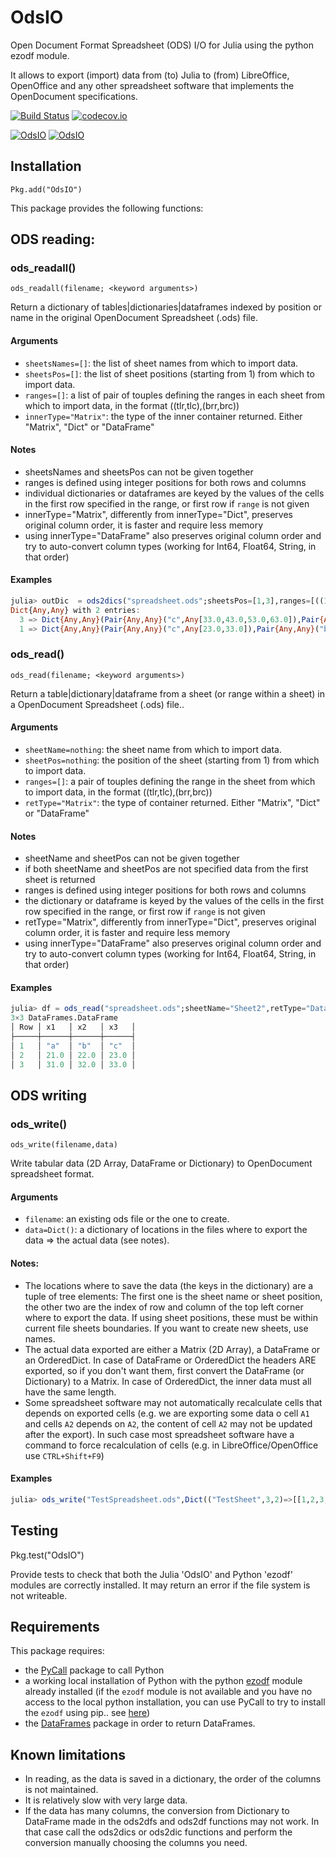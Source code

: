 # OdsIO

Open Document Format Spreadsheet (ODS) I/O for Julia using the python ezodf module.

It allows to export (import) data from (to) Julia to (from) LibreOffice, OpenOffice and any other spreadsheet software that implements the OpenDocument specifications.

[![Build Status](https://travis-ci.org/sylvaticus/OdsIO.jl.svg?branch=master)](https://travis-ci.org/sylvaticus/OdsIO.jl)
[![codecov.io](http://codecov.io/github/sylvaticus/OdsIO.jl/coverage.svg?branch=master)](http://codecov.io/github/sylvaticus/OdsIO.jl?branch=master)

[![OdsIO](http://pkg.julialang.org/badges/OdsIO_0.5.svg)](http://pkg.julialang.org/?pkg=OdsIO&ver=0.5)
[![OdsIO](http://pkg.julialang.org/badges/OdsIO_0.6.svg)](http://pkg.julialang.org/?pkg=OdsIO&ver=0.6)

## Installation
`Pkg.add("OdsIO")`

This package provides the following functions:

## ODS reading:

### ods_readall()

    ods_readall(filename; <keyword arguments>)

Return a dictionary of tables|dictionaries|dataframes indexed by position or name in the original OpenDocument Spreadsheet (.ods) file.

#### Arguments
* `sheetsNames=[]`: the list of sheet names from which to import data.
* `sheetsPos=[]`: the list of sheet positions (starting from 1) from which to import data.
* `ranges=[]`: a list of pair of touples defining the ranges in each sheet from which to import data, in the format ((tlr,tlc),(brr,brc))
* `innerType="Matrix"`: the type of the inner container returned. Either "Matrix", "Dict" or "DataFrame"

#### Notes
* sheetsNames and sheetsPos can not be given together
* ranges is defined using integer positions for both rows and columns
* individual dictionaries or dataframes are keyed by the values of the cells in the first row specified in the range, or first row if `range` is not given
* innerType="Matrix", differently from innerType="Dict", preserves original column order, it is faster and require less memory
* using innerType="DataFrame" also preserves original column order and try to auto-convert column types (working for Int64, Float64, String, in that order)

#### Examples
```julia
julia> outDic  = ods2dics("spreadsheet.ods";sheetsPos=[1,3],ranges=[((1,1),(3,3)),((2,2),(6,4))], innerType="Dict")
Dict{Any,Any} with 2 entries:
  3 => Dict{Any,Any}(Pair{Any,Any}("c",Any[33.0,43.0,53.0,63.0]),Pair{Any,Any}("b",Any[32.0,42.0,52.0,62.0]),Pair{Any,Any}("d",Any[34.0,44.0,54.…
  1 => Dict{Any,Any}(Pair{Any,Any}("c",Any[23.0,33.0]),Pair{Any,Any}("b",Any[22.0,32.0]),Pair{Any,Any}("a",Any[21.0,31.0]))
```

### ods_read()

    ods_read(filename; <keyword arguments>)

Return a  table|dictionary|dataframe from a sheet (or range within a sheet) in a OpenDocument Spreadsheet (.ods) file..

#### Arguments
* `sheetName=nothing`: the sheet name from which to import data.
* `sheetPos=nothing`: the position of the sheet (starting from 1) from which to import data.
* `ranges=[]`: a pair of touples defining the range in the sheet from which to import data, in the format ((tlr,tlc),(brr,brc))
* `retType="Matrix"`: the type of container returned. Either "Matrix", "Dict" or "DataFrame"

#### Notes
* sheetName and sheetPos can not be given together
* if both sheetName and sheetPos are not specified data from the first sheet is returned
* ranges is defined using integer positions for both rows and columns
* the dictionary or dataframe is keyed by the values of the cells in the first row specified in the range, or first row if `range` is not given
* retType="Matrix", differently from innerType="Dict", preserves original column order, it is faster and require less memory
* using innerType="DataFrame" also preserves original column order and try to auto-convert column types (working for Int64, Float64, String, in that order)

#### Examples
```julia
julia> df = ods_read("spreadsheet.ods";sheetName="Sheet2",retType="DataFrame")
3×3 DataFrames.DataFrame
│ Row │ x1   │ x2   │ x3   │
├─────┼──────┼──────┼──────┤
│ 1   │ "a"  │ "b"  │ "c"  │
│ 2   │ 21.0 │ 22.0 │ 23.0 │
│ 3   │ 31.0 │ 32.0 │ 33.0 │
```


## ODS writing

### ods_write()

    ods_write(filename,data)

Write tabular data (2D Array, DataFrame or Dictionary) to OpenDocument spreadsheet format.

#### Arguments
* `filename`:    an existing ods file or the one to create.
* `data=Dict()`: a dictionary of locations in the files where to export the data => the actual data (see notes).

#### Notes:
* The locations where to save the data (the keys in the dictionary) are a tuple of tree elements:
The first one is the sheet name or sheet position, the other two are the index of row and column of the top
left corner where to export the data.
If using sheet positions, these must be within current file sheets boundaries. If you want to create new sheets,
use names.
* The actual data exported are either a Matrix (2D Array), a DataFrame or an OrderedDict. In case of DataFrame or
OrderedDict the headers ARE exported, so if you don't want them, first convert the DataFrame (or Dictionary)
to a Matrix. In case of OrderedDict, the inner data must all have the same length.
* Some spreadsheet software may not automatically recalculate cells that depends on exported cells (e.g. we are exporting
some data o cell `A1` and cells `A2` depends on `A2`, the content of cell `A2` may not be updated after the export).
In such case most spreadsheet software have a command to force recalculation of cells (e.g. in LibreOffice/OpenOffice
use `CTRL+Shift+F9`)

#### Examples
```julia
julia> ods_write("TestSpreadsheet.ods",Dict(("TestSheet",3,2)=>[[1,2,3,4,5] [6,7,8,9,10]]))
```

## Testing

Pkg.test("OdsIO")

Provide tests to check that both the Julia 'OdsIO' and Python 'ezodf' modules are correctly installed. It may return an error if the file system is not writeable.


## Requirements

This package requires:
- the [PyCall](https://github.com/JuliaPy/PyCall.jl) package to call Python
- a working local installation of Python with the python [ezodf](https://github.com/T0ha/ezodf) module already installed (if the `ezodf` module is not available and you have no access to the local python installation, you can use PyCall to try to install the `ezodf` using pip.. see [here](https://gist.github.com/Luthaf/368a23981c8ec095c3eb))
- the [DataFrames](https://github.com/JuliaStats/DataFrames.jl) package in order to return DataFrames.

## Known limitations

* In reading, as the data is saved in a dictionary, the order of the columns is not maintained.
* It is relatively slow with very large data.
* If the data has many columns, the conversion from Dictionary to DataFrame made in the ods2dfs and ods2df functions may not work. In that case call the ods2dics or ods2dic functions and perform the conversion manually choosing the columns you need.
